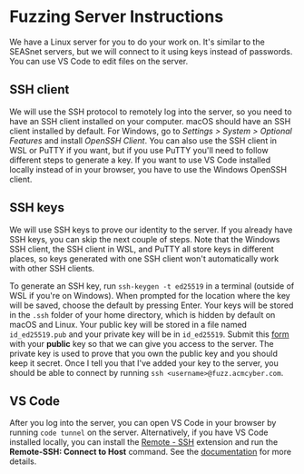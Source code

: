 # Fuzzing Server Instructions

We have a Linux server for you to do your work on.
It's similar to the SEASnet servers, but we will connect to it using keys instead of passwords.
You can use VS Code to edit files on the server.

## SSH client

We will use the SSH protocol to remotely log into the server, so you need to have an SSH client installed on your computer.
macOS should have an SSH client installed by default.
For Windows, go to *Settings > System > Optional Features* and install *OpenSSH Client*.
You can also use the SSH client in WSL or PuTTY if you want, but if you use PuTTY you'll need to follow different steps to generate a key.
If you want to use VS Code installed locally instead of in your browser, you have to use the Windows OpenSSH client.

## SSH keys

We will use SSH keys to prove our identity to the server.
If you already have SSH keys, you can skip the next couple of steps.
Note that the Windows SSH client, the SSH client in WSL, and PuTTY all store keys in different places, so keys generated with one SSH client won't automatically work with other SSH clients.

To generate an SSH key, run `ssh-keygen -t ed25519` in a terminal (outside of WSL if you're on Windows).
When prompted for the location where the key will be saved, choose the default by pressing Enter.
Your keys will be stored in the `.ssh` folder of your home directory, which is hidden by default on macOS and Linux.
Your public key will be stored in a file named `id_ed25519.pub` and your private key will be in `id_ed25519`.
Submit this [form](https://docs.google.com/forms/d/e/1FAIpQLSc9rahtsB0_MOjaj53k9oTJRdC5wd2gsMypsINK3N8EAguQ2g/viewform?usp=sf_link) with your **public** key so that we can give you access to the server.
The private key is used to prove that you own the public key and you should keep it secret.
Once I tell you that I've added your key to the server, you should be able to connect by running `ssh <username>@fuzz.acmcyber.com`.

## VS Code

After you log into the server, you can open VS Code in your browser by running `code tunnel` on the server.
Alternatively, if you have VS Code installed locally, you can install the [Remote - SSH](https://marketplace.visualstudio.com/items?itemName=ms-vscode-remote.remote-ssh) extension and run the **Remote-SSH: Connect to Host** command.
See the [documentation](https://code.visualstudio.com/docs/remote/ssh) for more details.
